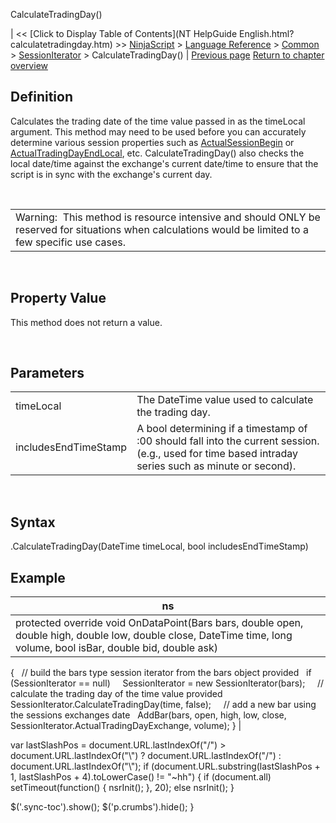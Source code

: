 ﻿










 


CalculateTradingDay()







| &lt;&lt; [Click to Display Table of Contents](NT HelpGuide English.html?calculatetradingday.htm) &gt;&gt;
 [NinjaScript](ninjascript.htm) &gt; [Language Reference](language_reference_wip.htm) &gt; [Common](common.htm) &gt; [SessionIterator](sessioniterator.htm) &gt;
CalculateTradingDay() | [Previous page](actualtradingdayexchange.htm)
[Return to chapter overview](sessioniterator.htm)










Definition
----------


Calculates the trading date of the time value passed in as the timeLocal argument. This method may need to be used before you can accurately determine various session properties such as [ActualSessionBegin](actualsessionbegin.htm) or [ActualTradingDayEndLocal](actualtradingdayendlocal.htm), etc. CalculateTradingDay() also checks the local date/time against the exchange's current date/time to ensure that the script is in sync with the exchange's current day.


 




|  |
| --- |
| Warning:  This method is resource intensive and should ONLY be reserved for situations when calculations would be limited to a few specific use cases.   |



 



Property Value
--------------


This method does not return a value.


 


Parameters
----------




|  |  |
| --- | --- |
| timeLocal | The DateTime value used to calculate the trading day. |
| includesEndTimeStamp | A bool determining if a timestamp of <n>:00 should fall into the current session. (e.g., used for time based intraday series such as minute or second). |




 


Syntax
------


<sessioniterator>.CalculateTradingDay(DateTime timeLocal, bool includesEndTimeStamp)



Example
-------




| ns |
| --- |
| protected override void OnDataPoint(Bars bars, double open, double high, double low, double close, DateTime time, long volume, bool isBar, double bid, double ask)
{
   // build the bars type session iterator from the bars object provided
   if (SessionIterator == null)
     SessionIterator = new SessionIterator(bars);
 
   // calculate the trading day of the time value provided
   SessionIterator.CalculateTradingDay(time, false);
 
   // add a new bar using the sessions exchanges date
   AddBar(bars, open, high, low, close, SessionIterator.ActualTradingDayExchange, volume);
} |






 
 var lastSlashPos = document.URL.lastIndexOf("/") &gt; document.URL.lastIndexOf("\\") ? document.URL.lastIndexOf("/") : document.URL.lastIndexOf("\\");
 if (document.URL.substring(lastSlashPos + 1, lastSlashPos + 4).toLowerCase() != "~hh") {
 if (document.all) setTimeout(function() {
 nsrInit();
 }, 20);
 else nsrInit();
 }
 
 
 $('.sync-toc').show();
 $('p.crumbs').hide();
 }
 
 
 



</sessioniterator></n>